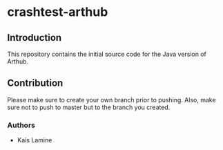 # crashtest-arthub

## Introduction
This repository contains the initial source code for the Java version of Arthub.

## Contribution
Please make sure to create your own branch prior to pushing. Also, make sure not to push to master but to the branch you created.

### Authors
-	Kais Lamine